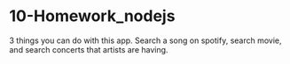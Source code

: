 # 10-Homework_nodejs

3 things you can do with this app. Search a song on spotify, search movie, and search concerts that artists are having.
